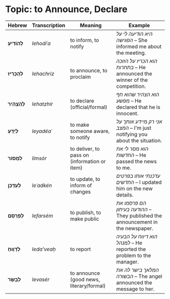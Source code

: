 # Topic: to Announce, Declare

| **Hebrew**        | **Transcription** | **Meaning**                                  | **Example**                                                                     |
| ----------------- | ----------------- | -------------------------------------------- | ------------------------------------------------------------------------------- |
| **לְהוֹדִיעַ**    | *lehodíʿa*        | to inform, to notify                         | *היא הודיעה לי על הפגישה* – She informed me about the meeting.                  |
| **לְהַכְרִיז**    | *lehachríz*       | to announce, to proclaim                     | *הוא הכריז על הזוכה בתחרות* – He announced the winner of the competition.       |
| **לְהַצְהִיר**    | *lehatzhír*       | to declare (official/formal)                 | *הוא הצהיר שהוא חף מפשע* – He declared that he is innocent.                     |
| **לְיַדֵּעַ**     | *leyadéaʿ*        | to make someone aware, to notify             | *אני רק מיידע אותך על המצב* – I'm just notifying you about the situation.       |
| **לִמְסוֹר**      | *limsór*          | to deliver, to pass on (information or item) | *הוא מסר לי את החדשות* – He passed the news to me.                              |
| **לְעַדְכֵּן**    | *leʿadkén*        | to update, to inform of changes              | *עדכנתי אותו בפרטים החדשים* – I updated him on the new details.                 |
| **לְפַרְסֵם**     | *lefarsém*        | to publish, to make public                   | *הם פרסמו את ההודעה בעיתון* – They published the announcement in the newspaper. |
| **לְדַוֵּוחַ**    | *leda'veaḥ*       | to report                                    | *הוא דיווח על הבעיה למנהל* – He reported the problem to the manager.            |
| **לְבַשֵּׂר**     | *levasér*         | to announce (good news, literary/formal)     | *המלאך בישר לה את הבשורה* – The angel announced the message to her.             |

